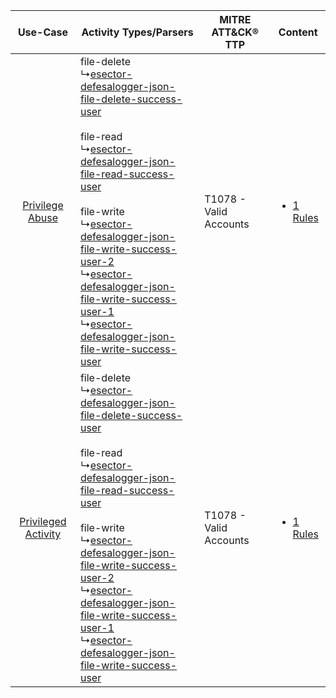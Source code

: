 |    Use-Case    | Activity Types/Parsers    | MITRE ATT&CK® TTP          | Content    |
|:----:| ---- | ---- | ---- |
|     [Privilege Abuse](../../../UseCases/uc_privilege_abuse.md)     |  file-delete<br> ↳[esector-defesalogger-json-file-delete-success-user](Ps/pC_esectordefesaloggerjsonfiledeletesuccessuser.md)<br><br> file-read<br> ↳[esector-defesalogger-json-file-read-success-user](Ps/pC_esectordefesaloggerjsonfilereadsuccessuser.md)<br><br> file-write<br> ↳[esector-defesalogger-json-file-write-success-user-2](Ps/pC_esectordefesaloggerjsonfilewritesuccessuser2.md)<br> ↳[esector-defesalogger-json-file-write-success-user-1](Ps/pC_esectordefesaloggerjsonfilewritesuccessuser1.md)<br> ↳[esector-defesalogger-json-file-write-success-user](Ps/pC_esectordefesaloggerjsonfilewritesuccessuser.md)<br> | T1078 - Valid Accounts<br> | [<ul><li>1 Rules</li></ul>](RM/r_m_esector_esector_defesa_logger_Privilege_Abuse.md)     |
| [Privileged Activity](../../../UseCases/uc_privileged_activity.md) |  file-delete<br> ↳[esector-defesalogger-json-file-delete-success-user](Ps/pC_esectordefesaloggerjsonfiledeletesuccessuser.md)<br><br> file-read<br> ↳[esector-defesalogger-json-file-read-success-user](Ps/pC_esectordefesaloggerjsonfilereadsuccessuser.md)<br><br> file-write<br> ↳[esector-defesalogger-json-file-write-success-user-2](Ps/pC_esectordefesaloggerjsonfilewritesuccessuser2.md)<br> ↳[esector-defesalogger-json-file-write-success-user-1](Ps/pC_esectordefesaloggerjsonfilewritesuccessuser1.md)<br> ↳[esector-defesalogger-json-file-write-success-user](Ps/pC_esectordefesaloggerjsonfilewritesuccessuser.md)<br> | T1078 - Valid Accounts<br> | [<ul><li>1 Rules</li></ul>](RM/r_m_esector_esector_defesa_logger_Privileged_Activity.md) |